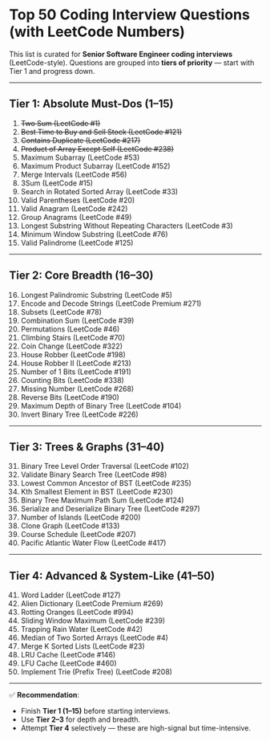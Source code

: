 # Top 50 Coding Interview Questions (with LeetCode Numbers)

This list is curated for **Senior Software Engineer coding interviews** (LeetCode-style).
Questions are grouped into **tiers of priority** — start with Tier 1 and progress down.

---

## Tier 1: Absolute Must-Dos (1–15)

1. ~~Two Sum (LeetCode #1)~~
2. ~~Best Time to Buy and Sell Stock (LeetCode #121)~~
3. ~~Contains Duplicate (LeetCode #217)~~
4. ~~Product of Array Except Self (LeetCode #238)~~
5. Maximum Subarray (LeetCode #53)
6. Maximum Product Subarray (LeetCode #152)
7. Merge Intervals (LeetCode #56)
8. 3Sum (LeetCode #15)
9. Search in Rotated Sorted Array (LeetCode #33)
10. Valid Parentheses (LeetCode #20)
11. Valid Anagram (LeetCode #242)
12. Group Anagrams (LeetCode #49)
13. Longest Substring Without Repeating Characters (LeetCode #3)
14. Minimum Window Substring (LeetCode #76)
15. Valid Palindrome (LeetCode #125)

---

## Tier 2: Core Breadth (16–30)

16. Longest Palindromic Substring (LeetCode #5)
17. Encode and Decode Strings (LeetCode Premium #271)
18. Subsets (LeetCode #78)
19. Combination Sum (LeetCode #39)
20. Permutations (LeetCode #46)
21. Climbing Stairs (LeetCode #70)
22. Coin Change (LeetCode #322)
23. House Robber (LeetCode #198)
24. House Robber II (LeetCode #213)
25. Number of 1 Bits (LeetCode #191)
26. Counting Bits (LeetCode #338)
27. Missing Number (LeetCode #268)
28. Reverse Bits (LeetCode #190)
29. Maximum Depth of Binary Tree (LeetCode #104)
30. Invert Binary Tree (LeetCode #226)

---

## Tier 3: Trees & Graphs (31–40)

31. Binary Tree Level Order Traversal (LeetCode #102)
32. Validate Binary Search Tree (LeetCode #98)
33. Lowest Common Ancestor of BST (LeetCode #235)
34. Kth Smallest Element in BST (LeetCode #230)
35. Binary Tree Maximum Path Sum (LeetCode #124)
36. Serialize and Deserialize Binary Tree (LeetCode #297)
37. Number of Islands (LeetCode #200)
38. Clone Graph (LeetCode #133)
39. Course Schedule (LeetCode #207)
40. Pacific Atlantic Water Flow (LeetCode #417)

---

## Tier 4: Advanced & System-Like (41–50)

41. Word Ladder (LeetCode #127)
42. Alien Dictionary (LeetCode Premium #269)
43. Rotting Oranges (LeetCode #994)
44. Sliding Window Maximum (LeetCode #239)
45. Trapping Rain Water (LeetCode #42)
46. Median of Two Sorted Arrays (LeetCode #4)
47. Merge K Sorted Lists (LeetCode #23)
48. LRU Cache (LeetCode #146)
49. LFU Cache (LeetCode #460)
50. Implement Trie (Prefix Tree) (LeetCode #208)

---

✅ **Recommendation**:
- Finish **Tier 1 (1–15)** before starting interviews.
- Use **Tier 2–3** for depth and breadth.
- Attempt **Tier 4** selectively — these are high-signal but time-intensive.

